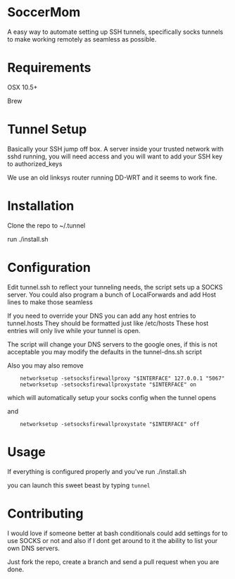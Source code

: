 SoccerMom
=========

A easy way to automate setting up SSH tunnels, specifically socks tunnels to make working remotely as seamless as possible.



Requirements
============

OSX 10.5+

Brew

Tunnel Setup
============

Basically your SSH jump off box.
A server inside your trusted network with sshd running, 
you will need access and you will want to add your SSH key to authorized_keys

We use an old linksys router running DD-WRT and it seems to work fine.




Installation
============

Clone the repo to ~/.tunnel

run ./install.sh



Configuration
=============

Edit tunnel.ssh to reflect your tunneling needs, the script sets up a SOCKS server.
You could also program a bunch of LocalForwards and add Host lines to make those seamless

If you need to override your DNS you can add any host entries to tunnel.hosts
They should be formatted just like /etc/hosts
These host entries will only live while your tunnel is open.

The script will change your DNS servers to the google ones, if this is not acceptable you may modify the defaults in the tunnel-dns.sh script

Also you may also remove

```
    networksetup -setsocksfirewallproxy "$INTERFACE" 127.0.0.1 "5067"
    networksetup -setsocksfirewallproxystate "$INTERFACE" on
```

which will automatically setup your socks config when the tunnel opens

and

```
    networksetup -setsocksfirewallproxystate "$INTERFACE" off
```

Usage
=====

If everything is configured properly and you've run ./install.sh

you can launch this sweet beast by typing `tunnel`



Contributing
============

I would love if someone better at bash conditionals could add settings for to use SOCKS or not 
and also if I dont get around to it the ability to list your own DNS servers.

Just fork the repo, create a branch and send a pull request when you are done.




